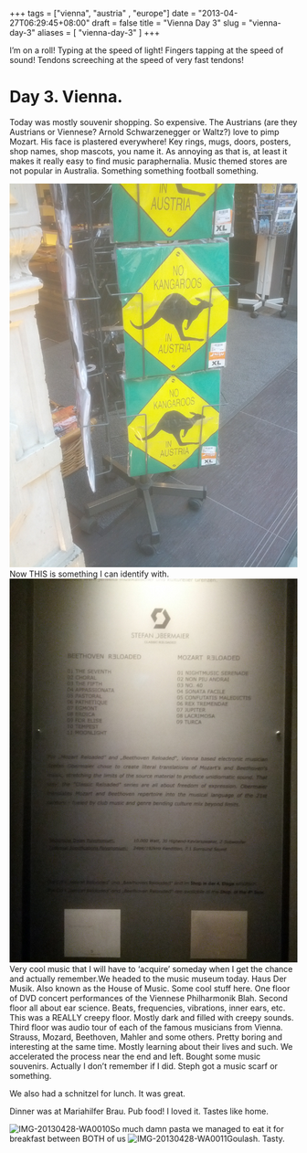 +++
tags = ["vienna", "austria" , "europe"]
date = "2013-04-27T06:29:45+08:00"
draft = false
title = "Vienna Day 3"
slug = "vienna-day-3"
aliases = [
	"vienna-day-3"
]
+++

I’m on a roll! Typing at the speed of light! Fingers tapping at the speed of sound! Tendons screeching at the speed of very fast tendons!


# Day 3. Vienna.

Today was mostly souvenir shopping. So expensive. The Austrians (are they Austrians or Viennese? Arnold Schwarzenegger or Waltz?) love to pimp Mozart. His face is plastered everywhere! Key rings, mugs, doors, posters, shop names, shop mascots, you name it. As annoying as that is, at least it makes it really easy to find music paraphernalia. Music themed stores are not popular in Australia. Something something football something.


![IMG_20130426_103618](/images/2013/05/img_20130426_103618.jpg)Now THIS is something I can identify with.
![IMG_20130426_131935](/images/2013/05/img_20130426_131935.jpg)Very cool music that I will have to ‘acquire’ someday when I get the chance and actually remember.We headed to the music museum today. Haus Der Musik. Also known as the House of Music. Some cool stuff here. One floor of DVD concert performances of the Viennese Philharmonik Blah. Second floor all about ear science. Beats, frequencies, vibrations, inner ears, etc. This was a REALLY creepy floor. Mostly dark and filled with creepy sounds. Third floor was audio tour of each of the famous musicians from Vienna. Strauss, Mozard, Beethoven, Mahler and some others. Pretty boring and interesting at the same time. Mostly learning about their lives and such. We accelerated the process near the end and left. Bought some music souvenirs. Actually I don’t remember if I did. Steph got a music scarf or something.

We also had a schnitzel for lunch. It was great.

Dinner was at Mariahilfer Brau. Pub food! I loved it. Tastes like home.


![IMG-20130428-WA0010](/images/2013/04/img-20130428-wa0010.jpg)So much damn pasta we managed to eat it for breakfast between BOTH of us
![IMG-20130428-WA0011](/images/2013/04/img-20130428-wa0011.jpg)Goulash. Tasty.
